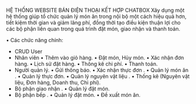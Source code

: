 
HỆ THỐNG WEBSITE BÁN ĐIỆN THOẠI KẾT HỢP CHATBOX
Xây dụng một hệ thống giúp tổ chức quản lý món ăn trong nội bộ một cách hiệu quả hơn, tiết kiệm thời gian và giảm lãng phí, đồng thời tạo điều kiện thuận lợi cho các bộ phận liên quan trong quá trình đặt món, giao nhận và thanh toán.

•	Các chức năng chính:
-	CRUD User
-	Nhân viên
    •	Thêm vào giỏ hàng.
    •	Đặt món, Hủy món.
    •	Xác nhận đơn hàng.
    •	Lịch sử đặt hàng.
    •	Thông kê chi phí.
    •	Thanh toán.
-	Người quản lý.
    •	Gửi thông báo.
    •	Xác nhận thực đơn .
    •	Quản lý món ăn .
    •	Quản lý thực đơn.
    •	Quản lý nguyên vật liệu .
    •	Thống kê (Nguyên vật liệu, Đơn hàng, Doanh thu, Chi phí).
-	Bộ phận giao nhận .
    •	Quản lý đặt món.
-	Bộ phận bếp .
    •	Quản lý đặt món.
    •	Đề xuất món ăn.

